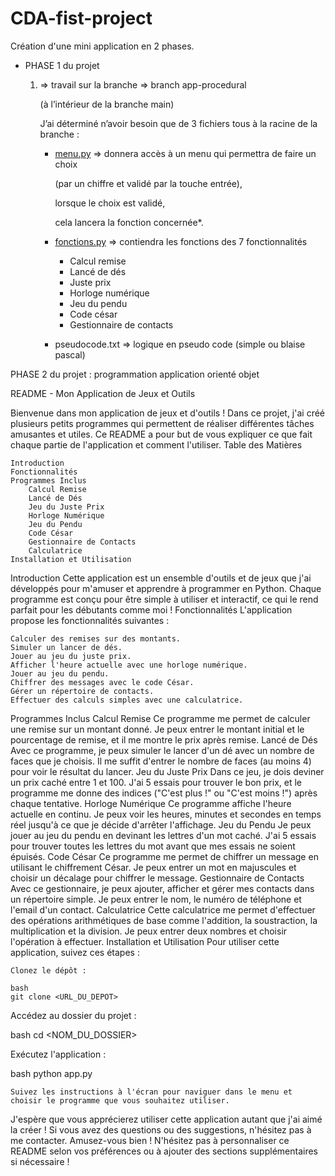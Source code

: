 # CDA-fist-project
Création d'une mini application en 2 phases.

- PHASE  1  du projet
    1.  ⇒ travail sur la branche ⇒ branch app-procedural 
        
        (à l’intérieur de la branche main)
        
        J’ai déterminé n’avoir besoin que de 3 fichiers tous à la racine de la branche :
        
        - [menu.py](http://menu.py) ⇒ donnera accès à un menu qui permettra de faire un choix
            
            (par un chiffre et validé par la touche entrée),
            
            lorsque le choix est validé,
            
            cela lancera la fonction concernée*.
            
        
        - [fonctions.py](http://fonctions.py) ⇒ contiendra les fonctions des 7 fonctionnalités
            - Calcul remise
            - Lancé de dés
            - Juste prix
            - Horloge numérique
            - Jeu du pendu
            - Code césar
            - Gestionnaire de contacts
        - pseudocode.txt ⇒ logique en pseudo code (simple ou blaise pascal)

PHASE 2 du projet : programmation application orienté objet

README - Mon Application de Jeux et Outils

Bienvenue dans mon application de jeux et d'outils ! Dans ce projet, j'ai créé plusieurs petits programmes qui permettent de réaliser différentes tâches amusantes et utiles. Ce README a pour but de vous expliquer ce que fait chaque partie de l'application et comment l'utiliser.
Table des Matières

    Introduction
    Fonctionnalités
    Programmes Inclus
        Calcul Remise
        Lancé de Dés
        Jeu du Juste Prix
        Horloge Numérique
        Jeu du Pendu
        Code César
        Gestionnaire de Contacts
        Calculatrice
    Installation et Utilisation

Introduction
Cette application est un ensemble d'outils et de jeux que j'ai développés pour m'amuser et apprendre à programmer en Python. Chaque programme est conçu pour être simple à utiliser et interactif, ce qui le rend parfait pour les débutants comme moi !
Fonctionnalités
L'application propose les fonctionnalités suivantes :

    Calculer des remises sur des montants.
    Simuler un lancer de dés.
    Jouer au jeu du juste prix.
    Afficher l'heure actuelle avec une horloge numérique.
    Jouer au jeu du pendu.
    Chiffrer des messages avec le code César.
    Gérer un répertoire de contacts.
    Effectuer des calculs simples avec une calculatrice.

Programmes Inclus
Calcul Remise
Ce programme me permet de calculer une remise sur un montant donné. Je peux entrer le montant initial et le pourcentage de remise, et il me montre le prix après remise.
Lancé de Dés
Avec ce programme, je peux simuler le lancer d'un dé avec un nombre de faces que je choisis. Il me suffit d'entrer le nombre de faces (au moins 4) pour voir le résultat du lancer.
Jeu du Juste Prix
Dans ce jeu, je dois deviner un prix caché entre 1 et 100. J'ai 5 essais pour trouver le bon prix, et le programme me donne des indices ("C'est plus !" ou "C'est moins !") après chaque tentative.
Horloge Numérique
Ce programme affiche l'heure actuelle en continu. Je peux voir les heures, minutes et secondes en temps réel jusqu'à ce que je décide d'arrêter l'affichage.
Jeu du Pendu
Je peux jouer au jeu du pendu en devinant les lettres d'un mot caché. J'ai 5 essais pour trouver toutes les lettres du mot avant que mes essais ne soient épuisés.
Code César
Ce programme me permet de chiffrer un message en utilisant le chiffrement César. Je peux entrer un mot en majuscules et choisir un décalage pour chiffrer le message.
Gestionnaire de Contacts
Avec ce gestionnaire, je peux ajouter, afficher et gérer mes contacts dans un répertoire simple. Je peux entrer le nom, le numéro de téléphone et l'email d'un contact.
Calculatrice
Cette calculatrice me permet d'effectuer des opérations arithmétiques de base comme l'addition, la soustraction, la multiplication et la division. Je peux entrer deux nombres et choisir l'opération à effectuer.
Installation et Utilisation
Pour utiliser cette application, suivez ces étapes :

    Clonez le dépôt :

    bash
    git clone <URL_DU_DEPOT>

Accédez au dossier du projet :

bash
cd <NOM_DU_DOSSIER>

Exécutez l'application :

bash
python app.py

    Suivez les instructions à l'écran pour naviguer dans le menu et choisir le programme que vous souhaitez utiliser.

J'espère que vous apprécierez utiliser cette application autant que j'ai aimé la créer ! Si vous avez des questions ou des suggestions, n'hésitez pas à me contacter. Amusez-vous bien ! N'hésitez pas à personnaliser ce README selon vos préférences ou à ajouter des sections supplémentaires si nécessaire !
